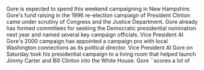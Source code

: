 Gore is expected to spend this weekend campaigning in New Hampshire.
Gore's fund raising in the 1996 re-election campaign of President Clinton came under scrutiny of Congress and the Justice Department.
Gore already has formed committees for seeking the Democratic presidential nomination next year and named several key campaign officials.
Vice President Al Gore's 2000 campaign has appointed a campaign pro with local Washington connections as its political director.
Vice President Al Gore on Saturday took his presidential campaign to a living room that helped launch Jimmy Carter and Bill Clinton into the White House.
Gore ``scores a lot of
